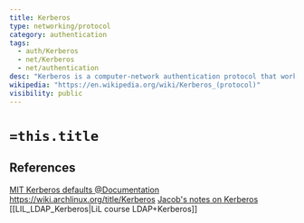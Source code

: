 ```yaml
---
title: Kerberos
type: networking/protocol
category: authentication
tags:
  - auth/Kerberos
  - net/Kerberos
  - net/authentication
desc: "Kerberos is a computer-network authentication protocol that works on the basis of tickets to allow nodes communicating over a non-secure network to prove their identity to one another in a secure manner. Its designers aimed it primarily at a client–server model, and it provides mutual authentication—both the user and the server verify each other's identity. Kerberos protocol messages are protected against eavesdropping and replay attacks.\nKerberos builds on symmetric-key cryptography and requires a trusted third party, and optionally may use public-key cryptography during certain phases of authentication. Kerberos uses UDP port 88 by default.\n---\n[Wikipedia](https://en.wikipedia.org/wiki/Kerberos_(protocol))\n"
wikipedia: "https://en.wikipedia.org/wiki/Kerberos_(protocol)"
visibility: public
---
```

# `=this.title`

## References

[MIT Kerberos defaults @Documentation](https://web.mit.edu/kerberos/krb5-1.13/doc/mitK5defaults.html)
<https://wiki.archlinux.org/title/Kerberos>
[Jacob's notes on Kerberos](https://git.lwp.rug.nl/lwp/wiki/-/wikis/jacob/Kerberos-Help)
[[LIL_LDAP_Kerberos|LiL course LDAP+Kerberos]]
